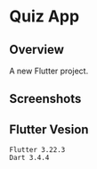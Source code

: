 # Quiz App

## Overview


A new Flutter project.

## Screenshots


## Flutter Vesion
```
Flutter 3.22.3
Dart 3.4.4 
```